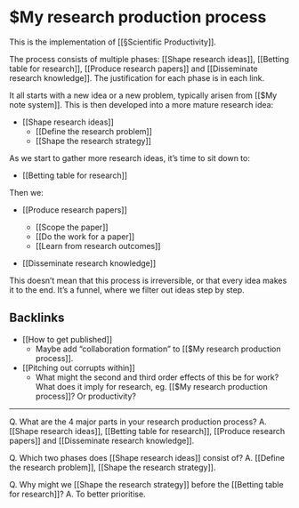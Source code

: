 # $My research production process
This is the implementation of [[§Scientific Productivity]].

The process consists of multiple phases: [[Shape research ideas]], [[Betting table for research]], [[Produce research papers]] and [[Disseminate research knowledge]]. The justification for each phase is in each link.

It all starts with a new idea or a new problem, typically arisen from [[$My note system]]. This is then developed into a more mature research idea:
* [[Shape research ideas]]
	* [[Define the research problem]]
	* [[Shape the research strategy]]

As we start to gather more research ideas, it’s time to sit down to:
* [[Betting table for research]]

Then we:
* [[Produce research papers]]
	* [[Scope the paper]]
	* [[Do the work for a paper]]
	* [[Learn from research outcomes]]

* [[Disseminate research knowledge]]

This doesn’t mean that this process is irreversible, or that every idea makes it to the end. It’s a funnel, where we filter out ideas step by step.

## Backlinks
* [[How to get published]]
	* Maybe add “collaboration formation” to [[$My research production process]].
* [[Pitching out corrupts within]]
	* What might the second and third order effects of this be for work? What does it imply for research, eg. [[$My research production process]]? Or productivity?

<!--      -->

---
Q. What are the 4 major parts in your research production process?
A. [[Shape research ideas]], [[Betting table for research]], [[Produce research papers]] and [[Disseminate research knowledge]].

Q. Which two phases does [[Shape research ideas]] consist of?
A. [[Define the research problem]], [[Shape the research strategy]].

Q. Why might we [[Shape the research strategy]] before the [[Betting table for research]]?
A. To better prioritise.

<!-- {BearID:CB23C052-426C-4A24-A0FE-9434636C0328-24409-00000EB0BA8E56D7} -->
